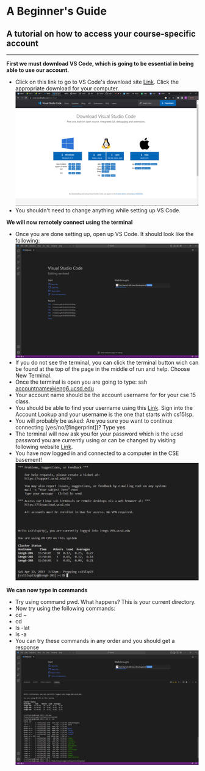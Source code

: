 # A Beginner's Guide
## A tutorial on how to access your course-specific account
---
**First we must download VS Code, which is going to be essential in being able to use our account.**
* Click on this link to go to VS Code's download site [Link](https://code.visualstudio.com/download). Click the appropriate download for your computer.
![Image](website.png)
* You shouldn't need to change anything while setting up VS Code.

**We will now remotely connect using the terminal**
* Once you are done setting up, open up VS Code. It should look like the following:
![Image](VSCodeOpen.png)
* If you do not see the terminal, you can click the terminal button wich can be found at the top of the page in the middle of run and help. Choose New Terminal.
* Once the terminal is open you are going to type: ssh accountname@ieng6.ucsd.edu
* Your account name should be the account username for for your cse 15 class.
* You should be able to find your username using this [Link](https://sdacs.ucsd.edu/~icc/index.php). Sign into the Account Lookup and your username is the one that starts with cs15lsp.
* You will probably be asked: Are you sure you want to continue connecting (yes/no/[fingerprint])? Type yes
* The terminal will now ask you for your password which is the ucsd password you are currently using or can be changed by visiting following website [Link](https://sdacs.ucsd.edu/~icc/index.php).
* You have now logged in and connected to a computer in the CSE basement!
![Image](loggedIn.png)

**We can now type in commands**
* Try using command pwd. What happens? This is your current directory.
* Now try using the following commands:
* cd ~
* cd
* ls -lat
* ls -a
* You can try these commands in any order and you should get a response
![Image](Commands.png)
